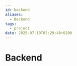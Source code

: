 ```yaml
---
id: backend
aliases:
  - Backend
tags:
  - project
date: 2025-07-10T05:29:48+0200
---
```


# Backend
